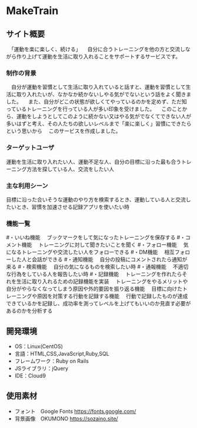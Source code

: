 # MakeTrain

## サイト概要
　「運動を楽に楽しく、続ける」
　自分に合うトレーニングを他の方と交流しながら作り上げて運動を生活に取り入れることをサポートするサービスです。

### 制作の背景
　自分が運動を習慣として生活に取り入れていると話すと、運動を習慣として生活に取り入れたいが、なかなか続かないしやる気がでないという話をよく聞きました。
　また、自分がどこの状態が欲しくてやっているのかを定めず、ただ知っているトレーニングを行っている人が多い印象を受けました。
　このことから、運動をしようとしてこのように続かない又はやる気がでなくてできない人が多いはずと考え、その人たちの欲しいレベルまで「楽に楽しく」習慣にできたらという思いから
　このサービスを作成しました。

### ターゲットユーザ
運動を生活に取り入れたい人、運動不足な人、自分の目標に沿った最も合うトレーニング方法を探している人、交流をしたい人

### 主な利用シーン
目標に沿った合いそうな運動のやり方を検索するとき、運動している人と交流したいとき、習慣を加速させる記録アプリを使いたい時

### 機能一覧
#・いいね機能
　ブックマークをして気になったトレーニングを保存する
#・コメント機能
　トレーニングに対して聞きたいことを聞く
#・フォロー機能
　気になるトレーニングや交流したい人をフォローできる
#・DM機能
　相互フォローした人と会話ができる
#・通知機能
　自分の投稿にコメントされたら通知が来る
#・検索機能
　自分の気になるものを検索したい時
#・通報機能
　不適切な行為をしている人を報告したい時
#・記録機能
　トレーニングを作れたらそれを生活に取り入れるための記録機能を実装
　トレーニングをやるメリットや自分がやらなくなってしまう原因や外的要因を振り返る機能
　目標に向けたトレーニングや原因を対策する行動を記録する機能
　行動で記録したものが達成できているかを記録し、成功率を測ってレベルを上げてもいいのか見直す必要があるのかを分析する

## 開発環境
- OS：Linux(CentOS)
- 言語：HTML,CSS,JavaScript,Ruby,SQL
- フレームワーク：Ruby on Rails
- JSライブラリ：jQuery
- IDE：Cloud9

## 使用素材
- フォント　Google Fonts https://fonts.google.com/
- 背景画像　OKUMONO https://sozaino.site/
